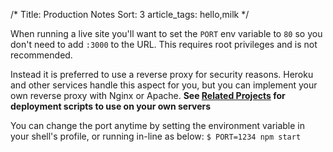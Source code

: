 /*
Title: Production Notes
Sort: 3
article_tags: hello,milk
*/

When running a live site you'll want to set the `PORT` env variable to `80` so you don't need to add `:3000` to the URL.
This requires root privileges and is not recommended.

Instead it is preferred to use a reverse proxy for security reasons.
Heroku and other services handle this aspect for you, but you can implement your own reverse proxy with Nginx or Apache.
**See [Related Projects](%base_url%/related-projects) for deployment scripts to use on your own servers**

You can change the port anytime by setting the environment variable in your shell's profile, or running in-line as below:
`$ PORT=1234 npm start`
